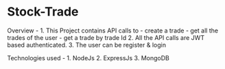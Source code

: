 # Stock-Trade
Overview - 
    1. This Project contains API calls to 
        - create a trade 
        - get all the trades of the user 
        - get a trade by trade Id 
    2. All the API calls are JWT based authenticated.
    3. The user can be register & login

Technologies used - 
    1. NodeJs 
    2. ExpressJs
    3. MongoDB
